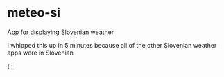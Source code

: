 meteo-si
========

App for displaying Slovenian weather

I whipped this up in 5 minutes because all of the other Slovenian weather apps were in Slovenian

( :
